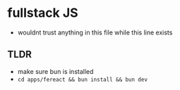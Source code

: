 # fullstack JS

- wouldnt trust anything in this file while this line exists

## TLDR
- make sure bun is installed
- `cd apps/fereact && bun install && bun dev`
